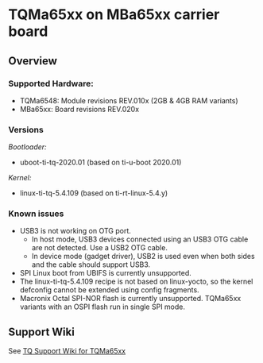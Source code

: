 # TQMa65xx on MBa65xx carrier board

## Overview

### Supported Hardware:

* TQMa6548: Module revisions REV.010x (2GB & 4GB RAM variants)
* MBa65xx: Board revisions REV.020x

### Versions

_Bootloader:_

* uboot-ti-tq-2020.01 (based on ti-u-boot 2020.01)

_Kernel:_

* linux-ti-tq-5.4.109 (based on ti-rt-linux-5.4.y)

### Known issues

* USB3 is not working on OTG port.
  - In host mode, USB3 devices connected using an USB3 OTG cable are not
    detected. Use a USB2 OTG cable.
  - In device mode (gadget driver), USB2 is used even when both sides and the
    cable should support USB3.
* SPI Linux boot from UBIFS is currently unsupported.
* The linux-ti-tq-5.4.109 recipe is not based on linux-yocto, so the kernel
  defconfig cannot be extended using config fragments.
* Macronix Octal SPI-NOR flash is currently unsupported. TQMa65xx variants with
  an OSPI flash run in single SPI mode.

## Support Wiki

See [TQ Support Wiki for TQMa65xx](https://support.tq-group.com/en/arm/tqma65xx)
